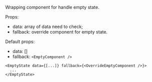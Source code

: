 Wrapping component for handle empty state.

Props:
- data: array of data need to check;
- fallback: override component for empty state.

Default props:
- data: []
- fallback: `<EmptyComponent />`

```
<EmptyState data={[...]} fallback={<OverrideEmptyComponent />}>
  ...
</EmptyState>
```
